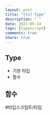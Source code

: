 ```yaml
---
layout: post
title: "[ts] Type"
description: " "
date: 2021-05-14
tags: [typescript]
comments: true
share: true
---
```


## Type
- 기본 타입
- 함수
##  함수

#타입스크립트/타입